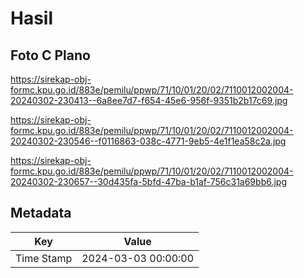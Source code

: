 # Hasil

## Foto C Plano

https://sirekap-obj-formc.kpu.go.id/883e/pemilu/ppwp/71/10/01/20/02/7110012002004-20240302-230413--6a8ee7d7-f654-45e6-956f-9351b2b17c69.jpg

https://sirekap-obj-formc.kpu.go.id/883e/pemilu/ppwp/71/10/01/20/02/7110012002004-20240302-230546--f0116863-038c-4771-9eb5-4e1f1ea58c2a.jpg

https://sirekap-obj-formc.kpu.go.id/883e/pemilu/ppwp/71/10/01/20/02/7110012002004-20240302-230657--30d435fa-5bfd-47ba-b1af-756c31a69bb6.jpg


## Metadata

| Key        | Value               |
| ---------- | ------------------- |
| Time Stamp | 2024-03-03 00:00:00 |



